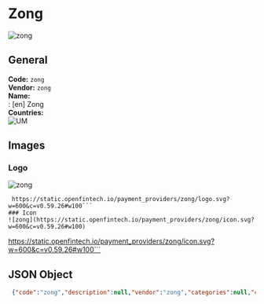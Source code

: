 # Zong 
![zong](https://static.openfintech.io/payment_providers/zong/logo.svg?w=600&c=v0.59.26#w100)  
## General 
**Code:** `zong`  
**Vendor:** `zong`  
**Name:**  
:	[en] Zong  
**Countries:**  
![UM](https://cdnjs.cloudflare.com/ajax/libs/flag-icon-css/3.3.0/flags/4x3/UM.svg#w24)  
 
## Images 
### Logo 
![zong](https://static.openfintech.io/payment_providers/zong/logo.svg?w=600&c=v0.59.26#w100)  
```
 https://static.openfintech.io/payment_providers/zong/logo.svg?w=600&c=v0.59.26#w100```  
### Icon 
![zong](https://static.openfintech.io/payment_providers/zong/icon.svg?w=600&c=v0.59.26#w100)  
```
 https://static.openfintech.io/payment_providers/zong/icon.svg?w=600&c=v0.59.26#w100```  
## JSON Object 
```json
 {"code":"zong","description":null,"vendor":"zong","categories":null,"countries":["UM"],"payment_method":null,"payout_method":null,"metadata":{"about_payments_code":"zong"},"name":{"en":"Zong"}}```  
